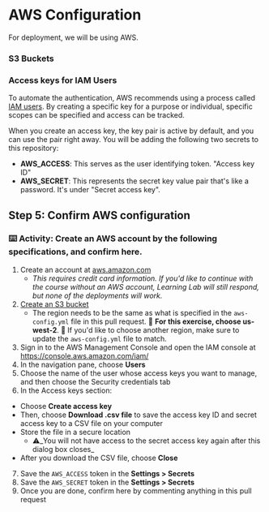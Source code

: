 # AWS Configuration

For deployment, we will be using AWS. 

### S3 Buckets

### Access keys for IAM Users

To automate the authentication, AWS recommends using a process called [IAM users](https://docs.aws.amazon.com/IAM/latest/UserGuide/id_credentials_access-keys.html). By creating a specific key for a purpose or individual, specific scopes can be specified and access can be tracked.

When you create an access key, the key pair is active by default, and you can use the pair right away. You will be adding the following two secrets to this repository:

- **AWS_ACCESS**:  This serves as the user identifying token. "Access key ID"
- **AWS_SECRET**: This represents the secret key value pair that's like a password. It's under "Secret access key".

## Step 5: Confirm AWS configuration

### :keyboard: Activity: Create an AWS account by the following specifications, and confirm here.

1. Create an account at [aws.amazon.com](https://aws.amazon.com/)
   - _This requires credit card information. If you'd like to continue with the course without an AWS account, Learning Lab will still respond, but none of the deployments will work._
2. [Create an S3 bucket](https://docs.aws.amazon.com/AmazonS3/latest/gsg/CreatingABucket.html)
   - The region needs to be the same as what is specified in the  `aws-config.yml` file in this pull request. :eyes: **For this exercise, choose us-west-2**. :eyes: If you'd like to choose another region, make sure to update the `aws-config.yml` file to match.
3. Sign in to the AWS Management Console and open the IAM console at https://console.aws.amazon.com/iam/
4. In the navigation pane, choose **Users**
5. Choose the name of the user whose access keys you want to manage, and then choose the Security credentials tab
6. In the Access keys section:
  - Choose **Create access key**
  - Then, choose **Download .csv file** to save the access key ID and secret access key to a CSV file on your computer
  - Store the file in a secure location
    - ⚠️_You will not have access to the secret access key again after this dialog box closes_
  - After you download the CSV file, choose **Close**
7. Save the `AWS_ACCESS` token in the **Settings > Secrets**
8. Save the `AWS_SECRET` token in the **Settings > Secrets**
9. Once you are done, confirm here by commenting anything in this pull request
